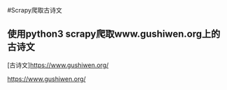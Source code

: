 #Scrapy爬取古诗文

**使用python3 scrapy爬取www.gushiwen.org上的古诗文**
---
[古诗文]https://www.gushiwen.org/

https://www.gushiwen.org/



